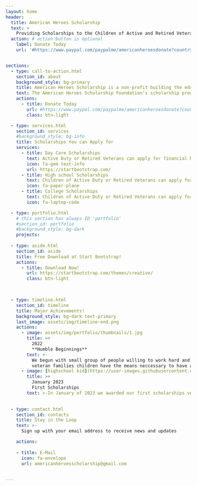 ```yaml
---
layout: home
header:
  title: American Heroes Scholarship
  text: >
    Providing Scholarships to the Children of Active and Retired Veterans
  action: # action button is optional
    label: Donate Today
    url: '#https://www.paypal.com/paypalme/americanheroesdonate?country.x=US&locale.x=en_US'


sections:
  - type: call-to-action.html
    section_id: about
    background_style: bg-primary
    title: American Heroes Scholarship is a non-profit building the educational and economic future of high school and college students.
    text: The American Heroes Scholarship Foundation’s scholarship programs are designed to encourage and support outstanding underprivileged students who work hard and have financial needs. Our scholarships provide financial assistance and academic support to the children of active and retired Veterans.
    actions:
      - title: Donate Today
        url: #https://www.paypal.com/paypalme/americanheroesdonate?country.x=US&locale.x=en_US''
        class: btn-light

  - type: services.html
    section_id: services
    #background_style: bg-info
    title: Scholarships You can Apply for
    services:
      - title: Day Care Scholarships
        text: Active Duty or Retired Veterans can apply for financial help for Day Care.
        icon: fa-gem text-info
        url: https://startbootstrap.com/
      - title: High school Scholarships
        text: Children of Active Duty or Retired Veterans can apply for financial help during high school.
        icon: fa-paper-plane
      - title: College Scholarships
        text: Children of Active Duty or Retired Veterans can apply for financial help during College.
        icon: fa-laptop-code

  - type: portfolio.html
    # this section has always ID 'portfolio'
    #section_id: portfolio
    #background_style: bg-dark
    projects:
      
  - type: aside.html
    section_id: aside
    title: Free Download at Start Bootstrap!
    actions:
      - title: Download Now!
        url: https://startbootstrap.com/themes/creative/
        class: btn-light

  

  - type: timeline.html
    section_id: timeline
    title: Major Achievements!
    background_style: bg-dark text-primary
    last_image: assets/img/timeline-end.png
    actions:
      - image: assets/img/portfolio/thumbnails/1.jpg
        title: >+
          2022
          **Humble Beginnings**
        text: >-
          We begun with small group of people willing to work hard and make sure our
          veteran families children have the means neccessary to have a great education!
      - image: [highschool kid](https://user-images.githubusercontent.com/117368513/199777225-085f5c5c-52dd-457f-b158-654641bba30e.jpg)
        title: >+
          January 2023 
          First Scholarships
        text: >-In January of 2023 we awarded our first scholarships veteran families.
          

  - type: contact.html
    section_id: contacts
    title: Stay in the Loop
    text: >-
      Sign up with your email address to receive news and updates

    actions:
   
    - title: E-Mail
      icon: fa-envelope
      url: americanheroesscholarship@gmail.com
   

---
```

